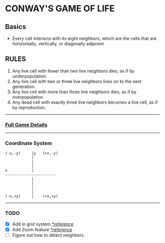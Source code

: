 # CONWAY'S GAME OF LIFE

## Basics
* Every cell interacts with its eight neighbors, which are the cells that are horizontally,
vertically, or diagonally adjacent

## RULES
1. Any live cell with fewer than two live neighbors dies, as if by underpopulation.
2. Any live cell with two or three live neighbors lives on to the next generation.
3. Any live cell with more than three live neighbors dies, as if by overpopulation.
4. Any dead cell with exactly three live neighbors becomes a live cell, as if by reproduction.

-----
### [Full Game Details](https://en.wikipedia.org/wiki/Conway%27s_Game_of_Life)
-----
### Coordinate System
    (-x,-y)     |y   (+x,-y)
                |           
                |           
                |           
    x           |           
    -----------------------
                |           
                |           
                |           
                |           
    (-x,+y)     |    (+x,+y)
    
---
### TODO

* [x] Add in grid system [*reference](https://www.udemy.com/course/qt-c-gui-development-intermediate/learn/lecture/15986408#questions/21803686)
* [x] Add Zoom feature [*reference](https://www.udemy.com/course/qt-c-gui-development-intermediate/learn/lecture/15986418#questions/21803686)
* [ ] Figure out how to detect neighbors.

